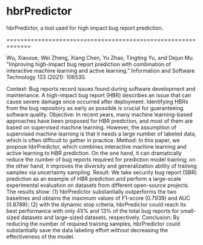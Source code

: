 # hbrPredictor
hbrPredictor, a tool used for high impact bug report prediction.

=============================================================

Wu, Xiaoxue, Wei Zheng, Xiang Chen, Yu Zhao, Tingting Yu, and Dejun Mu. "Improving high-impact bug report prediction with combination of interactive machine learning and active learning." Information and Software Technology 133 (2021): 106530.

Context: Bug reports record issues found during software development and maintenance. A high-impact bug report (HBR) describes an issue that can cause severe damage once occurred after deployment. Identifying HBRs from the bug repository as early as possible is crucial for guaranteeing
software quality.
Objective: In recent years, many machine learning-based approaches have been proposed for HBR
prediction, and most of them are based on supervised machine learning. However, the assumption of
supervised machine learning is that it needs a large number of labeled data, which is often difficult to
gather in practice.
Method: In this paper, we propose hbrPredictor, which combines interactive machine learning
and active learning to HBR prediction. On the one hand, it can dramatically reduce the number of
bug reports required for prediction model training; on the other hand, it improves the diversity and
generalization ability of training samples via uncertainty sampling.
Result: We take security bug report (SBR) prediction as an example of HBR prediction and perform a large-scale experimental evaluation on datasets from different open-source projects. The results show: (1) hbrPredictor substantially outperforms the two baselines and obtains the maximum values
of F1-score (0.7939) and AUC (0.8789); (2) with the dynamic stop criteria, hbrPredictor could reach
its best performance with only 45% and 13% of the total bug reports for small-sized datasets and
large-sized datasets, respectively.
Conclusion: By reducing the number of required training samples, hbrPredictor could substantially save the data labeling effort without decreasing the effectiveness of the model.


